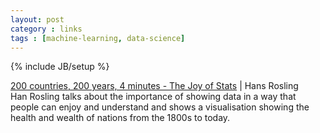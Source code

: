 ```yaml
---
layout: post
category : links
tags : [machine-learning, data-science]
---
```

{% include JB/setup %}

[200 countries, 200 years, 4 minutes - The Joy of Stats](http://bit.ly/10FyFow) | Hans Rosling  
Han Rosling talks about the importance of showing data in a way that people can enjoy and understand and shows a visualisation showing the health and wealth of nations from the 1800s to today.
